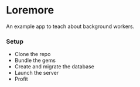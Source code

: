 # Loremore

An example app to teach about background workers.

### Setup

* Clone the repo
* Bundle the gems
* Create and migrate the database
* Launch the server
* Profit
